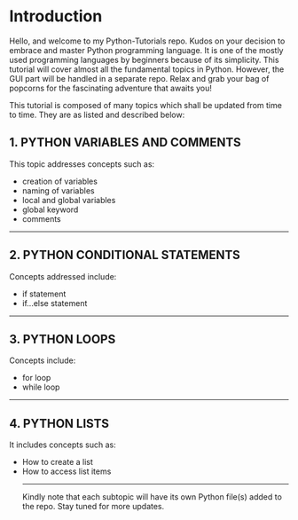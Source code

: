 <h1>Introduction</h1>

<p>Hello, and welcome to my Python-Tutorials repo. Kudos on your decision to embrace and master Python programming language. It is one of the mostly used programming languages by beginners because of its simplicity. This tutorial will cover almost all the fundamental topics in Python. However, the GUI part will be handled in a separate repo. Relax and grab your bag of popcorns for the fascinating adventure that awaits you!</p> 
		
This tutorial is composed of many topics which shall be updated from time to time. They are as listed and described below:
			
<h2>1. PYTHON VARIABLES AND COMMENTS</h2> 
	
<p>This topic addresses concepts such as: 
    <ul>
        <li>creation of variables</li>
	<li>naming of variables</li>
	<li>local and global variables</li>
	<li>global keyword</li>
	<li>comments</li>
	</ul>
	<hr>
</p> 

<h2>2. PYTHON CONDITIONAL STATEMENTS</h2>

<p>Concepts addressed include:
    <ul>
        <li>if statement</li>
        <li>if...else statement</li>
    </ul>
    <hr>
</p>

<h2>3. PYTHON LOOPS</h2>

<p>Concepts include:
    <ul>
        <li>for loop</li>
        <li>while loop</li>
    </ul>
    <hr>
</p>

<h2>4. PYTHON LISTS</h2>

<p> It includes concepts such as:
    <ul>
        <li>How to create a list</li>
        <li>How to access list items</li>
    <hr>
</p>
    
    

<p>Kindly note that each subtopic will have its own Python file(s) added to the repo. Stay tuned for more updates.</p>
